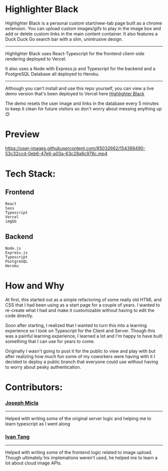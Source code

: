 <head>
<meta name="description" content="Git Repo - Highlighter Black Start Page" />
</head>

# Highlighter Black

Highlighter Black is a personal custom start/new-tab page built as a chrome extension. You can upload custom images/gifs to play in the image box and add or delete custom links in the main content container. It also features a Duck Duck Go search bar with a slim, unintrusive design.

---

Highlighter Black uses React-Typescript for the frontend client-side rendering deployed to Vercel.

It also uses a Node with Express.js and Typescript for the backend and a PostgreSQL Database all deployed to Heroku.

---

Although you can't install and use this repo yourself, you can view a live demo version that's been deployed to Vercel here [Highlighter Black](https://highlighter-black.vercel.app/)

The demo resets the user image and links in the database every 5 minutes to keep it clean for future visitors so don't worry about messing anything up 😊

# Preview

https://user-images.githubusercontent.com/85032662/154366490-53c32ccd-0eb6-47e6-a03a-63c28a6c978c.mp4

# Tech Stack:

## Frontend

```
React
Sass
Typescript
Vercel
imgbb
```

## Backend

```
Node.js
Express.js
Typescript
PostgreSQL
Heroku
```

# How and Why

At first, this started out as a simple refactoring of some really old HTML and CSS that I had been using as a start page for a couple of years. I wanted to re-create what I had and make it customizable without having to edit the code directly.

Soon after starting, I realized that I wanted to turn this into a learning experience so I took on Typescript for the Client and Server. Though this was a painful learning experience, I learned a lot and I'm happy to have built something that I can use for years to come.

Originally I wasn't going to post it for the public to view and play with but after realizing how much fun some of my coworkers were having with it I decided to deploy a public branch that everyone could use without having to worry about pesky authentication.

# Contributors:

### [Joseph Micla](https://github.com/JoeMics)

---

Helped with writing some of the original server logic and helping me to learn typescript as I went along

### [Ivan Tang](https://github.com/tangivan)

---

Helped with writing some of the frontend logic related to image upload. Though ultimately his implemations weren't used, he helped me to learn a lot about cloud image APIs.
